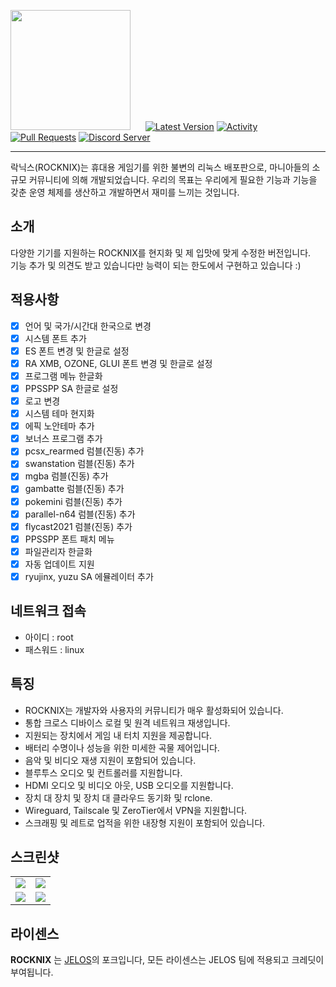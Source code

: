 <img src="https://raw.githubusercontent.com/ROCKNIX/distribution/dev/distributions/ROCKNIX/logos/rocknix-logo.png" width=192>&nbsp;&nbsp;&nbsp;&nbsp;&nbsp;&nbsp;[![Latest Version](https://img.shields.io/github/release/ROCKNIX/distribution.svg?color=FF5555&label=latest%20version&style=flat-square)](https://github.com/ROCKNIX/distribution/releases/latest) [![Activity](https://img.shields.io/github/commit-activity/m/ROCKNIX/distribution?color=FF5555&style=flat-square)](https://github.com/ROCKNIX/distribution/commits) [![Pull Requests](https://img.shields.io/github/issues-pr-closed/ROCKNIX/distribution?color=FF5555&style=flat-square)](https://github.com/ROCKNIX/distribution/pulls) [![Discord Server](https://img.shields.io/discord/948029830325235753?color=FF5555&label=chat&style=flat-square)](https://discord.gg/seTxckZjJy)

---

락닉스(ROCKNIX)는 휴대용 게임기를 위한 불변의 리눅스 배포판으로, 마니아들의 소규모 커뮤니티에 의해 개발되었습니다. 우리의 목표는 우리에게 필요한 기능과 기능을 갖춘 운영 체제를 생산하고 개발하면서 재미를 느끼는 것입니다.


## 소개
다양한 기기를 지원하는 ROCKNIX를 현지화 및 제 입맛에 맞게 수정한 버전입니다.</br>
기능 추가 및 의견도 받고 있습니다만 능력이 되는 한도에서 구현하고 있습니다 :)

## 적용사항
 - [x] 언어 및 국가/시간대 한국으로 변경
 - [x] 시스템 폰트 추가
 - [x] ES 폰트 변경 및 한글로 설정
 - [x] RA XMB, OZONE, GLUI 폰트 변경 및 한글로 설정
 - [x] 프로그램 메뉴 한글화
 - [x] PPSSPP SA 한글로 설정
 - [x] 로고 변경
 - [x] 시스템 테마 현지화 
 - [x] 에픽 노안테마 추가
 - [x] 보너스 프로그램 추가
 - [x] pcsx_rearmed 럼블(진동) 추가
 - [x] swanstation 럼블(진동) 추가
 - [x] mgba 럼블(진동) 추가
 - [x] gambatte 럼블(진동) 추가
 - [x] pokemini 럼블(진동) 추가
 - [x] parallel-n64 럼블(진동) 추가
 - [x] flycast2021 럼블(진동) 추가
 - [x] PPSSPP 폰트 패치 메뉴
 - [x] 파일관리자 한글화
 - [x] 자동 업데이트 지원
 - [x] ryujinx, yuzu SA 에뮬레이터 추가

## 네트워크 접속
 - 아이디 : root
 - 패스워드 : linux

## 특징

* ROCKNIX는 개발자와 사용자의 커뮤니티가 매우 활성화되어 있습니다.
* 통합 크로스 디바이스 로컬 및 원격 네트워크 재생입니다.
* 지원되는 장치에서 게임 내 터치 지원을 제공합니다.
* 배터리 수명이나 성능을 위한 미세한 곡물 제어입니다.
* 음악 및 비디오 재생 지원이 포함되어 있습니다.
* 블루투스 오디오 및 컨트롤러를 지원합니다.
* HDMI 오디오 및 비디오 아웃, USB 오디오를 지원합니다.
* 장치 대 장치 및 장치 대 클라우드 동기화 및 rclone.
* Wireguard, Tailscale 및 ZeroTier에서 VPN을 지원합니다.
* 스크래핑 및 레트로 업적을 위한 내장형 지원이 포함되어 있습니다.

## 스크린샷

<table>
  <tr>
    <td><img src="https://rocknix.org/_inc/images/screenshots/system-view.png"/></td>
    <td><img src="https://rocknix.org/_inc/images/screenshots/menu.png"/></td>
  </tr>
  <tr>
    <td><img src="https://rocknix.org/_inc/images/screenshots/gamelist-view-metadata-immersive.png"/></td>
    <td><img src="https://rocknix.org/_inc/images/screenshots/gamelist-view-no-metadata-immersive.png"/></td>
  </tr>
</table>

## 라이센스

**ROCKNIX** 는 [JELOS](https://jelos.org/)의 포크입니다, 모든 라이센스는 JELOS 팀에 적용되고 크레딧이 부여됩니다.
